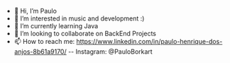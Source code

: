 - 👋 Hi, I’m Paulo
- 👀 I’m interested in music and development :)
- 🌱 I’m currently learning Java
- 💞️ I’m looking to collaborate on BackEnd Projects
- 📫 How to reach me: https://www.linkedin.com/in/paulo-henrique-dos-anjos-8b61a9170/    --    Instagram: @PauloBorkart

<!---
Borkaart/Borkaart is a ✨ special ✨ repository because its `README.md` (this file) appears on your GitHub profile.
You can click the Preview link to take a look at your changes.
--->
